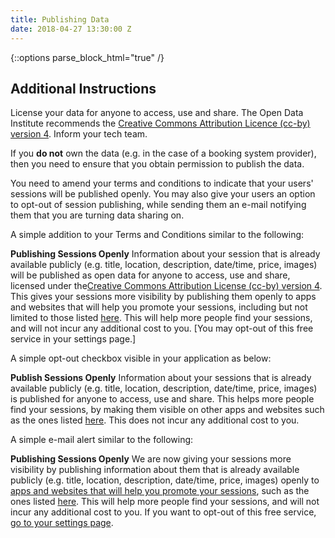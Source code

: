 ```yaml
---
title: Publishing Data
date: 2018-04-27 13:30:00 Z
---
```


{::options parse_block_html="true" /}
<article class="title-row">

<h2 class="sub-heading-two">Additional Instructions</h2>

<div class="one">

License your data for anyone to access, use and share. The Open Data Institute recommends the [Creative Commons Attribution Licence (cc-by) version 4](https://creativecommons.org/licenses/by/4.0/). Inform your tech team.

If you **do not** own the data (e.g. in the case of a booking system provider), then you need to ensure that you obtain permission to publish the data.

You need to amend your terms and conditions to indicate that your users' sessions will be published openly. You may also give your users an option to opt-out of session publishing, while sending them an e-mail notifying them that you are turning data sharing on.

A simple addition to your Terms and Conditions similar to the following:

**Publishing Sessions Openly**
Information about your session that is already available publicly (e.g. title, location, description, date/time, price, images) will be published as open data for anyone to access, use and share, licensed under the[Creative Commons Attribution License (cc-by) version 4](https://creativecommons.org/licenses/by/4.0/). This gives your sessions more visibility by publishing them openly to apps and websites that will help you promote your sessions, including but not limited to those listed [here](https://www.openactive.io/pioneers.html). This will help more people find your sessions, and will not incur any additional cost to you. [You may opt-out of this free service in your settings page.\]

A simple opt-out checkbox visible in your application as below:

**Publish Sessions Openly**
Information about your sessions that is already available publicly (e.g. title, location, description, date/time, price, images) is published for anyone to access, use and share. This helps more people find your sessions, by making them visible on other apps and websites such as the ones listed [here](https://www.openactive.io/pioneers.html). This does not incur any additional cost to you.

A simple e-mail alert similar to the following:

**Publishing Sessions Openly**
We are now giving your sessions more visibility by publishing information about them that is already available publicly (e.g. title, location, description, date/time, price, images) openly to [apps and websites that will help you promote your sessions](https://www.openactive.io/pioneers.html), such as the ones listed [here](https://www.openactive.io/pioneers.html). This will help more people find your sessions, and will not incur any additional cost to you. If you want to opt-out of this free service, [go to your settings page](https://www.openactive.io/technology.html#).
</div>

</article>